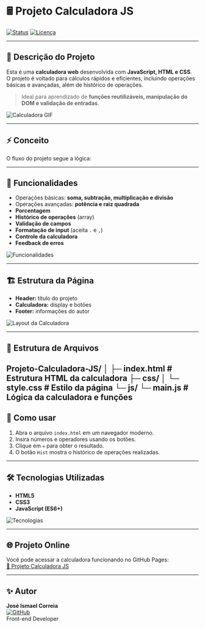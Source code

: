 # 🖩 Projeto Calculadora JS

[![Status](https://img.shields.io/badge/status-concluído-brightgreen)](https://ismael1995developer.github.io/Projeto-Calculadora-JS/)
[![Licença](https://img.shields.io/badge/licença-MIT-blue)](https://opensource.org/licenses/MIT)

---

## 🔹 Descrição do Projeto
Esta é uma **calculadora web** desenvolvida com **JavaScript, HTML e CSS**.  
O projeto é voltado para cálculos rápidos e eficientes, incluindo operações básicas e avançadas, além de histórico de operações.  

> Ideal para aprendizado de **funções reutilizáveis, manipulação do DOM e validação de entradas**.

![Calculadora GIF](https://media.giphy.com/media/3o7qE1YN7aBOFPRw8E/giphy.gif)

---

## ⚡ Conceito
O fluxo do projeto segue a lógica:


---

## 🎯 Funcionalidades
- Operações básicas: **soma, subtração, multiplicação e divisão**  
- Operações avançadas: **potência e raiz quadrada**  
- **Porcentagem**  
- **Histórico de operações** (array)  
- **Validação de campos**  
- **Formatação de input** (aceita `.` e `,`)  
- **Controle da calculadora**  
- **Feedback de erros**  

![Funcionalidades](https://cdn-icons-png.flaticon.com/512/3728/3728310.png)

---

## 🏗 Estrutura da Página
- **Header:** título do projeto  
- **Calculadora:** display e botões  
- **Footer:** informações do autor  

![Layout da Calculadora](https://cdn-icons-png.flaticon.com/512/2530/2530197.png)

---

## 📂 Estrutura de Arquivos

Projeto-Calculadora-JS/
│
├─ index.html # Estrutura HTML da calculadora
├─ css/
│ └─ style.css # Estilo da página
└─ js/
└─ main.js # Lógica da calculadora e funções
---

## 🚀 Como usar
1. Abra o arquivo `index.html` em um navegador moderno.  
2. Insira números e operadores usando os botões.  
3. Clique em `=` para obter o resultado.  
4. O botão `Hist` mostra o histórico de operações realizadas.  

---

## 🛠 Tecnologias Utilizadas
- **HTML5**  
- **CSS3**  
- **JavaScript (ES6+)**  

![Tecnologias](https://cdn-icons-png.flaticon.com/512/919/919828.png)

---

## 🌐 Projeto Online
Você pode acessar a calculadora funcionando no GitHub Pages:  
[🔗 Projeto Calculadora JS](https://ismael1995developer.github.io/Projeto-Calculadora-JS/)

---

## ✨ Autor
**José Ismael Correia**  
[![GitHub](https://img.shields.io/badge/GitHub-Ismael1995-black?logo=github)](https://github.com/ismael1995developer)  
Front-end Developer


